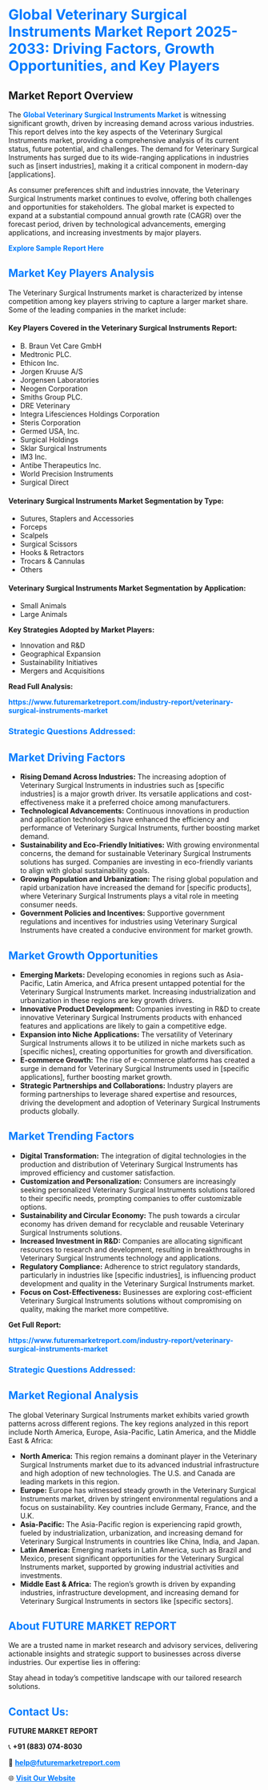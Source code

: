<h1 style="color: #007BFF;">Global Veterinary Surgical Instruments Market Report 2025-2033: Driving Factors, Growth Opportunities, and Key Players</h1>

<section id="overview">
<h2>Market Report Overview</h2>
<p>The <a href="https://www.futuremarketreport.com/industry-report/veterinary-surgical-instruments-market" style="color: #007BFF; text-decoration: none;"><strong>Global Veterinary Surgical Instruments Market</strong></a> is witnessing significant growth, driven by increasing demand across various industries. This report delves into the key aspects of the Veterinary Surgical Instruments market, providing a comprehensive analysis of its current status, future potential, and challenges. The demand for Veterinary Surgical Instruments has surged due to its wide-ranging applications in industries such as [insert industries], making it a critical component in modern-day [applications].</p>
<p>As consumer preferences shift and industries innovate, the Veterinary Surgical Instruments market continues to evolve, offering both challenges and opportunities for stakeholders. The global market is expected to expand at a substantial compound annual growth rate (CAGR) over the forecast period, driven by technological advancements, emerging applications, and increasing investments by major players.</p>
</section>

<section id="overview">
<p><a href="https://www.futuremarketreport.com/request-sample/reportId=106008" style="color: #007BFF; text-decoration: none;"><strong>Explore Sample Report Here</strong></a></p>
</section>

<section id="key-players">
<h2 style="color: #007BFF;">Market Key Players Analysis</h2>
<p>The Veterinary Surgical Instruments market is characterized by intense competition among key players striving to capture a larger market share. Some of the leading companies in the market include:</p>
<h4>Key Players Covered in the Veterinary Surgical Instruments Report:</h4>
<ul><li>B. Braun Vet Care GmbH</li><li>Medtronic PLC.</li><li>Ethicon Inc.</li><li>Jorgen Kruuse A/S</li><li>Jorgensen Laboratories</li><li>Neogen Corporation</li><li>Smiths Group PLC.</li><li>DRE Veterinary</li><li>Integra Lifesciences Holdings Corporation</li><li>Steris Corporation</li><li>Germed USA, Inc.</li><li>Surgical Holdings</li><li>Sklar Surgical Instruments</li><li>IM3 Inc.</li><li>Antibe Therapeutics Inc.</li><li>World Precision Instruments</li><li>Surgical Direct</li></ul>
<h4>Veterinary Surgical Instruments Market Segmentation by Type:</h4>
<ul><li>Sutures, Staplers and Accessories</li><li>Forceps</li><li>Scalpels</li><li>Surgical Scissors</li><li>Hooks &amp; Retractors</li><li>Trocars &amp; Cannulas</li><li>Others</li></ul>

<h4>Veterinary Surgical Instruments Market Segmentation by Application:</h4>
<ul><li>Small Animals</li><li>Large Animals</li></ul>
<p><strong>Key Strategies Adopted by Market Players:</strong></p>
<ul>
<li>Innovation and R&D</li>
<li>Geographical Expansion</li>
<li>Sustainability Initiatives</li>
<li>Mergers and Acquisitions</li>
</ul>
</section>

<section>
<p><strong>Read Full Analysis: </strong></p><a href="https://www.futuremarketreport.com/industry-report/veterinary-surgical-instruments-market" style="color: #007BFF; text-decoration: none;"><strong>https://www.futuremarketreport.com/industry-report/veterinary-surgical-instruments-market</strong></a>
<h3 style="color: #007BFF;">Strategic Questions Addressed:</h3>
</section>

<section id="driving-factors">
<h2 style="color: #007BFF;">Market Driving Factors</h2>
<ul>
<li><strong>Rising Demand Across Industries:</strong> The increasing adoption of Veterinary Surgical Instruments in industries such as [specific industries] is a major growth driver. Its versatile applications and cost-effectiveness make it a preferred choice among manufacturers.</li>
<li><strong>Technological Advancements:</strong> Continuous innovations in production and application technologies have enhanced the efficiency and performance of Veterinary Surgical Instruments, further boosting market demand.</li>
<li><strong>Sustainability and Eco-Friendly Initiatives:</strong> With growing environmental concerns, the demand for sustainable Veterinary Surgical Instruments solutions has surged. Companies are investing in eco-friendly variants to align with global sustainability goals.</li>
<li><strong>Growing Population and Urbanization:</strong> The rising global population and rapid urbanization have increased the demand for [specific products], where Veterinary Surgical Instruments plays a vital role in meeting consumer needs.</li>
<li><strong>Government Policies and Incentives:</strong> Supportive government regulations and incentives for industries using Veterinary Surgical Instruments have created a conducive environment for market growth.</li>
</ul>
</section>

<section id="growth-opportunities">
<h2 style="color: #007BFF;">Market Growth Opportunities</h2>
<ul>
<li><strong>Emerging Markets:</strong> Developing economies in regions such as Asia-Pacific, Latin America, and Africa present untapped potential for the Veterinary Surgical Instruments market. Increasing industrialization and urbanization in these regions are key growth drivers.</li>
<li><strong>Innovative Product Development:</strong> Companies investing in R&D to create innovative Veterinary Surgical Instruments products with enhanced features and applications are likely to gain a competitive edge.</li>
<li><strong>Expansion into Niche Applications:</strong> The versatility of Veterinary Surgical Instruments allows it to be utilized in niche markets such as [specific niches], creating opportunities for growth and diversification.</li>
<li><strong>E-commerce Growth:</strong> The rise of e-commerce platforms has created a surge in demand for Veterinary Surgical Instruments used in [specific applications], further boosting market growth.</li>
<li><strong>Strategic Partnerships and Collaborations:</strong> Industry players are forming partnerships to leverage shared expertise and resources, driving the development and adoption of Veterinary Surgical Instruments products globally.</li>
</ul>
</section>

<section id="trending-factors">
<h2 style="color: #007BFF;">Market Trending Factors</h2>
<ul>
<li><strong>Digital Transformation:</strong> The integration of digital technologies in the production and distribution of Veterinary Surgical Instruments has improved efficiency and customer satisfaction.</li>
<li><strong>Customization and Personalization:</strong> Consumers are increasingly seeking personalized Veterinary Surgical Instruments solutions tailored to their specific needs, prompting companies to offer customizable options.</li>
<li><strong>Sustainability and Circular Economy:</strong> The push towards a circular economy has driven demand for recyclable and reusable Veterinary Surgical Instruments solutions.</li>
<li><strong>Increased Investment in R&D:</strong> Companies are allocating significant resources to research and development, resulting in breakthroughs in Veterinary Surgical Instruments technology and applications.</li>
<li><strong>Regulatory Compliance:</strong> Adherence to strict regulatory standards, particularly in industries like [specific industries], is influencing product development and quality in the Veterinary Surgical Instruments market.</li>
<li><strong>Focus on Cost-Effectiveness:</strong> Businesses are exploring cost-efficient Veterinary Surgical Instruments solutions without compromising on quality, making the market more competitive.</li>
</ul>
</section>

<section>
<p><strong>Get Full Report: </strong></p><a href="https://www.futuremarketreport.com/industry-report/veterinary-surgical-instruments-market" style="color: #007BFF; text-decoration: none;"><strong>https://www.futuremarketreport.com/industry-report/veterinary-surgical-instruments-market</strong></a>
<h3 style="color: #007BFF;">Strategic Questions Addressed:</h3>
</section>


<section id="regional-analysis">
<h2 style="color: #007BFF;">Market Regional Analysis</h2>
<p>The global Veterinary Surgical Instruments market exhibits varied growth patterns across different regions. The key regions analyzed in this report include North America, Europe, Asia-Pacific, Latin America, and the Middle East & Africa:</p>
<ul>
<li><strong>North America:</strong> This region remains a dominant player in the Veterinary Surgical Instruments market due to its advanced industrial infrastructure and high adoption of new technologies. The U.S. and Canada are leading markets in this region.</li>
<li><strong>Europe:</strong> Europe has witnessed steady growth in the Veterinary Surgical Instruments market, driven by stringent environmental regulations and a focus on sustainability. Key countries include Germany, France, and the U.K.</li>
<li><strong>Asia-Pacific:</strong> The Asia-Pacific region is experiencing rapid growth, fueled by industrialization, urbanization, and increasing demand for Veterinary Surgical Instruments in countries like China, India, and Japan.</li>
<li><strong>Latin America:</strong> Emerging markets in Latin America, such as Brazil and Mexico, present significant opportunities for the Veterinary Surgical Instruments market, supported by growing industrial activities and investments.</li>
<li><strong>Middle East & Africa:</strong> The region’s growth is driven by expanding industries, infrastructure development, and increasing demand for Veterinary Surgical Instruments in sectors like [specific sectors].</li>
</ul>
</section>

<footer>
<h2 style="color: #007BFF;">About FUTURE MARKET REPORT</h2>
<p>We are a trusted name in market research and advisory services, delivering actionable insights and strategic support to businesses across diverse industries. Our expertise lies in offering:</p>

<p>Stay ahead in today’s competitive landscape with our tailored research solutions.</p>

<h2 style="color: #007BFF;">Contact Us:</h2>
<p><strong>FUTURE MARKET REPORT</strong></p>
<p>📞 <strong>+91 (883) 074-8030</strong></p>
<p>📧 <strong><a href="mailto:help@futuremarketreport.com" style="color: #007BFF;">help@futuremarketreport.com</a></strong></p>
<p>🌐 <strong><a href="https://www.futuremarketreport.com/" style="color: #007BFF;">Visit Our Website</a></strong></p>
</footer>